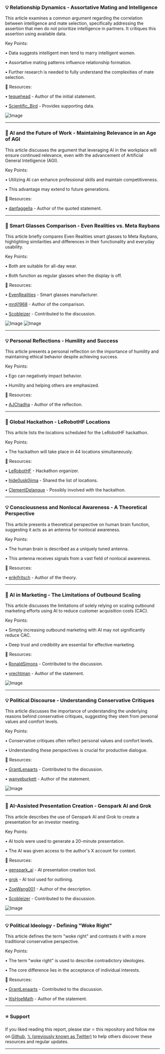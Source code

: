 ### 💡 Relationship Dynamics - Assortative Mating and Intelligence

This article examines a common argument regarding the correlation between intelligence and mate selection, specifically addressing the assertion that men do not prioritize intelligence in partners.  It critiques this assertion using available data.

Key Points:

• Data suggests intelligent men tend to marry intelligent women.


• Assortative mating patterns influence relationship formation.


• Further research is needed to fully understand the complexities of mate selection.



🔗 Resources:

• [tequehead](https://x.com/tequehead) -  Author of the initial statement.

• [Scientific_Bird](https://x.com/Scientific_Bird) -  Provides supporting data.

![Image](https://pbs.twimg.com/media/GqILta3WYAAK_BF?format=jpg&name=small)


---
### 🤖 AI and the Future of Work - Maintaining Relevance in an Age of AGI

This article discusses the argument that leveraging AI in the workplace will ensure continued relevance, even with the advancement of Artificial General Intelligence (AGI).

Key Points:

•  Utilizing AI can enhance professional skills and maintain competitiveness.


•  This advantage may extend to future generations.



🔗 Resources:

• [danfaggella](https://x.com/danfaggella) -  Author of the quoted statement.


---
### 🚀 Smart Glasses Comparison - Even Realities vs. Meta Raybans

This article briefly compares Even Realities smart glasses to Meta Raybans, highlighting similarities and differences in their functionality and everyday usability.

Key Points:

• Both are suitable for all-day wear.


• Both function as regular glasses when the display is off.



🔗 Resources:

• [EvenRealities](https://x.com/EvenRealities) - Smart glasses manufacturer.

• [mrdj1968](https://x.com/mrdj1968) - Author of the comparison.

• [Scobleizer](https://x.com/Scobleizer) - Contributed to the discussion.


![Image](https://pbs.twimg.com/amplify_video_thumb/1918884296603082752/img/ntjgUPq-Cl44kHKe.jpg)
![Image](https://pbs.twimg.com/ext_tw_video_thumb/1918759163397804032/pu/img/q62_P1BzH_zXYqx1?format=jpg&name=240x240)


---
### 💡 Personal Reflections - Humility and Success

This article presents a personal reflection on the importance of humility and maintaining ethical behavior despite achieving success.

Key Points:

•  Ego can negatively impact behavior.


•  Humility and helping others are emphasized.



🔗 Resources:

• [AJChadha](https://x.com/AJChadha) - Author of the reflection.


---
### 🚀 Global Hackathon - LeRobotHF Locations

This article lists the locations scheduled for the LeRobotHF hackathon.


Key Points:

• The hackathon will take place in 44 locations simultaneously.



🔗 Resources:

• [LeRobotHF](https://x.com/LeRobotHF) - Hackathon organizer.

• [hide0usk0jima](https://x.com/hide0usk0jima) -  Shared the list of locations.

• [ClementDelangue](https://x.com/ClementDelangue) -  Possibly involved with the hackathon.


---
### 💡 Consciousness and Nonlocal Awareness - A Theoretical Perspective

This article presents a theoretical perspective on human brain function, suggesting it acts as an antenna for nonlocal awareness.


Key Points:


• The human brain is described as a uniquely tuned antenna.


•  This antenna receives signals from a vast field of nonlocal awareness.


🔗 Resources:

• [erikjfritsch](https://x.com/erikjfritsch) -  Author of the theory.


---
### 🤖 AI in Marketing - The Limitations of Outbound Scaling

This article discusses the limitations of solely relying on scaling outbound marketing efforts using AI to reduce customer acquisition costs (CAC).

Key Points:

•  Simply increasing outbound marketing with AI may not significantly reduce CAC.


•  Deep trust and credibility are essential for effective marketing.


🔗 Resources:

• [RonaldSimons](https://x.com/RonaldSimons) - Contributed to the discussion.

• [yrechtman](https://x.com/yrechtman) - Author of the statement.

![Image](https://pbs.twimg.com/media/GjcOo-4XcAA75K2?format=jpg&name=small)

---
### 💡 Political Discourse - Understanding Conservative Critiques

This article discusses the importance of understanding the underlying reasons behind conservative critiques, suggesting they stem from personal values and comfort levels.


Key Points:

•  Conservative critiques often reflect personal values and comfort levels.


•  Understanding these perspectives is crucial for productive dialogue.


🔗 Resources:

• [GrantLenaarts](https://x.com/GrantLenaarts) - Contributed to the discussion.

• [wanyeburkett](https://x.com/wanyeburkett) - Author of the statement.

![Image](https://pbs.twimg.com/amplify_video_thumb/1919018576691785728/img/ZbU60dBqnpRCt9wB.jpg)

---
### 🚀 AI-Assisted Presentation Creation - Genspark AI and Grok

This article describes the use of Genspark AI and Grok to create a presentation for an investor meeting.


Key Points:

•  AI tools were used to generate a 20-minute presentation.


•  The AI was given access to the author's X account for context.


🔗 Resources:

• [genspark_ai](https://x.com/genspark_ai) - AI presentation creation tool.

• [grok](https://x.com/grok) - AI tool used for outlining.

• [ZoeWang001](https://x.com/ZoeWang001) - Author of the description.

• [Scobleizer](https://x.com/Scobleizer) - Contributed to the discussion.

![Image](https://pbs.twimg.com/media/GqJAw2faAAAXBwu?format=jpg&name=small)

---
### 💡 Political Ideology - Defining "Woke Right"

This article defines the term "woke right" and contrasts it with a more traditional conservative perspective.


Key Points:

• The term "woke right" is used to describe contradictory ideologies.


•  The core difference lies in the acceptance of individual interests.



🔗 Resources:

• [GrantLenaarts](https://x.com/GrantLenaarts) - Contributed to the discussion.

• [ItIsHoeMath](https://x.com/ItIsHoeMath) - Author of the statement.


---

### ⭐️ Support

If you liked reading this report, please star ⭐️ this repository and follow me on [Github](https://github.com/Drix10), [𝕏 (previously known as Twitter)](https://x.com/DRIX_10_) to help others discover these resources and regular updates.

---